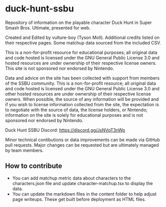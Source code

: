 # duck-hunt-ssbu
Repository of information on the playable character Duck Hunt in Super Smash Bros. Ultimate, presented for web.

Created and Edited by vulture-boy (Tyson Moll). Additional credits listed on their respective pages. Some matchup data sourced from the included CSV.

This is a non-for-profit resource for educational purposes; all original data and code hosted is licensed under the GNU General Public License 3.0 and hosted resources are under ownership of their respective license owners. This site is not sponsored nor endorsed by Nintendo.

Data and advice on the site has been collected with support from members of the SSBU community. This is a non-for-profit resource; all original data and code hosted is licensed under the GNU General Public License 3.0 and other hosted resources are under ownership of their respective license owners. When possible, the source of any information will be provided and if you wish to license information collected from the site, the expectation is to negotiate with the source of data, the license holders, or Nintendo; information on the site is solely for educational purposes and is not sponsored nor endorsed by Nintendo.

Duck Hunt SSBU Discord: https://discord.gg/JsNVqT3nWp

Minor technical contibutions or data improvements can be made via GitHub pull requests. Major changes can be requested but are ultimately managed by team members.

## How to contribute

- You can add matchup metric data about characters to the characters.json file and update character-matchup.tsx to display the data.
- You can update the markdown files in the content folder to help adjust page writeups. These get built before deployment as HTML files.
